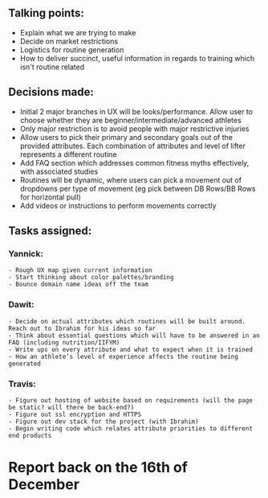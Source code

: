 ﻿## Talking points: 

  - Explain what we are trying to make
  - Decide on market restrictions
  - Logistics for routine generation
  - How to deliver succinct, useful information in regards to training which isn't routine related
  
## Decisions made:

  - Initial 2 major branches in UX will be looks/performance. Allow user to choose whether they are beginner/intermediate/advanced athletes
  - Only major restriction is to avoid people with major restrictive injuries
  - Allow users to pick their primary and secondary goals out of the provided attributes. Each combination of attributes and level of lifter represents a different routine
  - Add FAQ section which addresses common fitness myths effectively, with associated studies
  - Routines will be dynamic, where users can pick a movement out of dropdowns per type of movement (eg pick between DB Rows/BB Rows for horizontal pull)
  - Add videos or instructions to perform movements correctly
  
## Tasks assigned:

  ### Yannick:
  
    - Rough UX map given current information
    - Start thinking about color palettes/branding
    - Bounce domain name ideas off the team
  ### Dawit:
  
    - Decide on actual attributes which routines will be built around. Reach out to Ibrahim for his ideas so far
    - Think about essential questions which will have to be answered in an FAQ (including nutrition/IIFYM)
    - Write ups on every attribute and what to expect when it is trained
    - How an athlete’s level of experience affects the routine being generated
  ### Travis:
  
    - Figure out hosting of website based on requirements (will the page be static? will there be back-end?)
    - Figure out ssl encryption and HTTPS
    - Figure out dev stack for the project (with Ibrahim)
    - Begin writing code which relates attribute priorities to different end products

# Report back on the 16th of December

